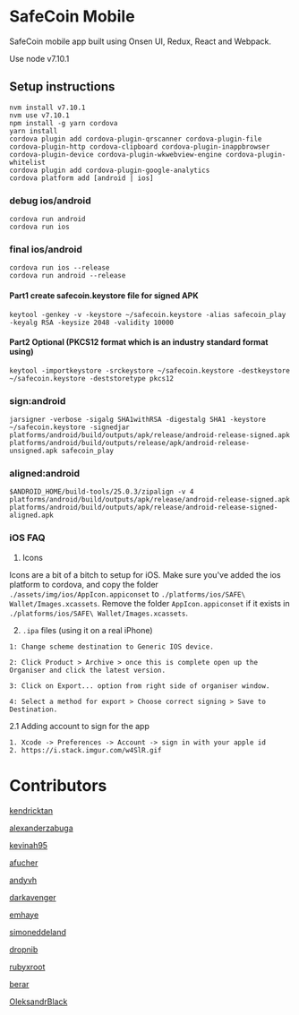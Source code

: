 # SafeCoin Mobile

SafeCoin mobile app built using Onsen UI, Redux, React and Webpack.

Use node v7.10.1

## Setup instructions

```
nvm install v7.10.1
nvm use v7.10.1
npm install -g yarn cordova
yarn install
cordova plugin add cordova-plugin-qrscanner cordova-plugin-file cordova-plugin-http cordova-clipboard cordova-plugin-inappbrowser cordova-plugin-device cordova-plugin-wkwebview-engine cordova-plugin-whitelist
cordova plugin add cordova-plugin-google-analytics
cordova platform add [android | ios]
```
### debug ios/android
```
cordova run android
cordova run ios
```
### final ios/android
```
cordova run ios --release
cordova run android --release
```

#### Part1 create safecoin.keystore file for signed APK
```
keytool -genkey -v -keystore ~/safecoin.keystore -alias safecoin_play -keyalg RSA -keysize 2048 -validity 10000
```
#### Part2 Optional (PKCS12 format which is an industry standard format using)
```
keytool -importkeystore -srckeystore ~/safecoin.keystore -destkeystore ~/safecoin.keystore -deststoretype pkcs12
```

### sign:android
```
jarsigner -verbose -sigalg SHA1withRSA -digestalg SHA1 -keystore ~/safecoin.keystore -signedjar platforms/android/build/outputs/apk/release/android-release-signed.apk platforms/android/build/outputs/release/apk/android-release-unsigned.apk safecoin_play
```

### aligned:android
```
$ANDROID_HOME/build-tools/25.0.3/zipalign -v 4 platforms/android/build/outputs/apk/release/android-release-signed.apk platforms/android/build/outputs/apk/release/android-release-signed-aligned.apk
```

### iOS FAQ

1. Icons

Icons are a bit of a bitch to setup for iOS. Make sure you've added the ios platform to cordova, and copy the folder `./assets/img/ios/AppIcon.appiconset` to `./platforms/ios/SAFE\ Wallet/Images.xcassets`. Remove the folder `AppIcon.appiconset` if it exists in `./platforms/ios/SAFE\ Wallet/Images.xcassets`.

2. `.ipa` files (using it on a real iPhone)

```
1: Change scheme destination to Generic IOS device.

2: Click Product > Archive > once this is complete open up the Organiser and click the latest version.

3: Click on Export... option from right side of organiser window.

4: Select a method for export > Choose correct signing > Save to Destination.
```

2.1 Adding account to sign for the app

```
1. Xcode -> Preferences -> Account -> sign in with your apple id
2. https://i.stack.imgur.com/w4SlR.gif
```

# Contributors

[kendricktan](http://github.com/kendricktan/)

[alexanderzabuga](https://github.com/alexanderzabuga)

[kevinah95](https://github.com/kevinah95)

[afucher](https://github.com/afucher)

[andyvh](https://github.com/andyvh)

[darkavenger](https://github.com/darkavenger)

[emhaye](https://github.com/emhaye)

[simoneddeland](https://github.com/simoneddeland)

[dropnib](https://github.com/dropnib)

[rubyxroot](https://github.com/rubyxroot)

[berar](https://github.com/berar)

[OleksandrBlack](https://github.com/OleksandrBlack)
